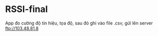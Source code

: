 # RSSI-final
App đo cường độ tín hiệu, tọa độ, sau đó ghi vào file .csv, gửi lên server ftp://103.48.81.8

